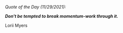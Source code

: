 *Quote of the Day (11/29/2021):*

_**Don't be tempted to break momentum-work through it.**_

Lorii Myers